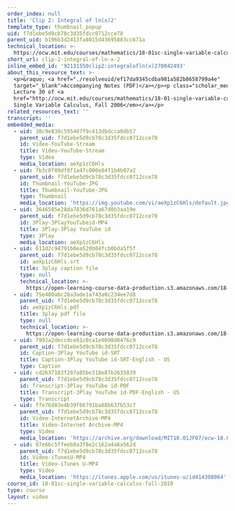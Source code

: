 ```yaml
---
order_index: null
title: 'Clip 2: Integral of ln(x)2'
template_type: thumbnail_popup
uid: f7d1ebe5d9cb78c3d35fdcc0712cce78
parent_uid: b196b3d2413fa8015d43695883cc671a
technical_location: >-
  https://ocw.mit.edu/courses/mathematics/18-01sc-single-variable-calculus-fall-2010/unit-4-techniques-of-integration/part-b-partial-fractions-integration-by-parts-arc-length-and-surface-area/session-76-integration-by-parts/clip-2-integral-of-ln-x-2
short_url: clip-2-integral-of-ln-x-2
inline_embed_id: '92131550clip2:integralofln(x)270042493'
about_this_resource_text: >-
  <p>&raquo; <a href="./resolveuid/ef17da9345cdba981a582b8658799a4e"
  target="_blank">Accompanying Notes (PDF)</a></p><p class="scholar_medsm">From
  Lecture 30 of <a
  href="http://ocw.mit.edu/courses/mathematics/18-01-single-variable-calculus-fall-2006/video-lectures/"><em>18.01
  Single Variable Calculus, Fall 2006</em></a></p>
related_resources_text: ''
transcript: ''
embedded_media:
  - uid: 30c9e838c595407f9c413dbdcca0db57
    parent_uid: f7d1ebe5d9cb78c3d35fdcc0712cce78
    id: Video-YouTube-Stream
    title: Video-YouTube-Stream
    type: Video
    media_location: aeXp1zC6Hls
  - uid: 7b3c8f89df8f1a47c000e84f1b4b07a2
    parent_uid: f7d1ebe5d9cb78c3d35fdcc0712cce78
    id: Thumbnail-YouTube-JPG
    title: Thumbnail-YouTube-JPG
    type: Thumbnail
    media_location: 'https://img.youtube.com/vi/aeXp1zC6Hls/default.jpg'
  - uid: 3646585e28da7836d761a67d0b3aa19e
    parent_uid: f7d1ebe5d9cb78c3d35fdcc0712cce78
    id: 3Play-3PlayYouTubeid-MP4
    title: 3Play-3Play YouTube id
    type: 3Play
    media_location: aeXp1zC6Hls
  - uid: 611d2c94791b0ea520b04fcb0bda5f5f
    parent_uid: f7d1ebe5d9cb78c3d35fdcc0712cce78
    id: aeXp1zC6Hls.srt
    title: 3play caption file
    type: null
    technical_location: >-
      https://open-learning-course-data-production.s3.amazonaws.com/18-01sc-single-variable-calculus-fall-2010/b566a833de35a2eedbfe27338f6f234e_aeXp1zC6Hls.srt
  - uid: 75e480abc28a3ade1a743a0c234ee7d8
    parent_uid: f7d1ebe5d9cb78c3d35fdcc0712cce78
    id: aeXp1zC6Hls.pdf
    title: 3play pdf file
    type: null
    technical_location: >-
      https://open-learning-course-data-production.s3.amazonaws.com/18-01sc-single-variable-calculus-fall-2010/f111812fcfd4ff690562f74387f6a041_aeXp1zC6Hls.pdf
  - uid: 7992a2deccdce81c0ca1e9090d0476c9
    parent_uid: f7d1ebe5d9cb78c3d35fdcc0712cce78
    id: Caption-3Play YouTube id-SRT
    title: Caption-3Play YouTube id-SRT-English - US
    type: Caption
  - uid: cd2637183f207a85be318e87b2635039
    parent_uid: f7d1ebe5d9cb78c3d35fdcc0712cce78
    id: Transcript-3Play YouTube id-PDF
    title: Transcript-3Play YouTube id-PDF-English - US
    type: Transcript
  - uid: ffe76d83e4b39f66791ba88b637b53c7
    parent_uid: f7d1ebe5d9cb78c3d35fdcc0712cce78
    id: Video-InternetArchive-MP4
    title: Video-Internet Archive-MP4
    type: Video
    media_location: 'https://archive.org/download/MIT18.01JF07/ocw-18.01-f07-lec30_300k.mp4'
  - uid: 97e66c5ffeeb0a3f8e2c162a4a6a562d
    parent_uid: f7d1ebe5d9cb78c3d35fdcc0712cce78
    id: Video-iTunesU-MP4
    title: Video-iTunes U-MP4
    type: Video
    media_location: 'https://itunes.apple.com/us/itunes-u/id414308064'
course_id: 18-01sc-single-variable-calculus-fall-2010
type: course
layout: video
---
```

